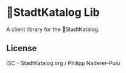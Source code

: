 # 📖StadtKatalog Lib

A client library for the 📖StadtKatalog.

## License

ISC – StadtKatalog.org / Philipp Naderer-Puiu
